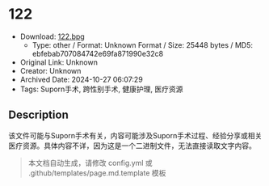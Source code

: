 # 122

- Download: [122.bpg](122.bpg)
    - Type: other / Format: Unknown Format / Size: 25448 bytes / MD5: ebfebab707084742e69fa871990e32c8
- Original Link: Unknown
- Creator: Unknown
- Archived Date: 2024-10-27 06:07:29
- Tags: Suporn手术, 跨性别手术, 健康护理, 医疗资源

## Description

该文件可能与Suporn手术有关，内容可能涉及Suporn手术过程、经验分享或相关医疗资源。具体内容不详，因为这是一个二进制文件，无法直接读取文字内容。

> 本文档自动生成，请修改 config.yml 或 .github/templates/page.md.template 模板
